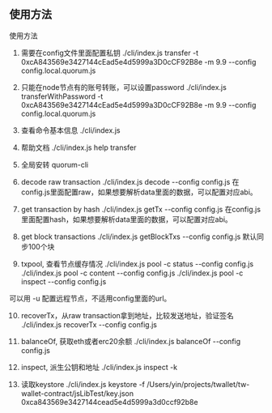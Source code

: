 ## 使用方法

使用方法
1. 需要在config文件里面配置私钥
./cli/index.js transfer -t 0xcA843569e3427144cEad5e4d5999a3D0cCF92B8e -m 9.9 --config config.local.quorum.js 

2. 只能在node节点有的账号转账，可以设置password
./cli/index.js transferWithPassword -t 0xcA843569e3427144cEad5e4d5999a3D0cCF92B8e -m 9.9 --config config.local.quorum.js 

3. 查看命令基本信息
./cli/index.js

4. 帮助文档
./cli/index.js help transfer 

5. 全局安转 quorum-cli


6. decode raw transaction
./cli/index.js decode --config config.js
在config.js里面配置raw，如果想要解析data里面的数据，可以配置对应abi。

7. get transaction by hash
./cli/index.js getTx --config config.js
在config.js里面配置hash，如果想要解析data里面的数据，可以配置对应abi。

8. get block transactions
./cli/index.js getBlockTxs --config config.js 
默认同步100个块

9. txpool, 查看节点缓存情况
 ./cli/index.js pool -c status --config config.js 
 ./cli/index.js pool -c content --config config.js 
 ./cli/index.js pool -c inspect --config config.js 

可以用 -u 配置远程节点，不适用config里面的url。

10. recoverTx，从raw transaction拿到地址，比较发送地址，验证签名
./cli/index.js recoverTx --config config.js

11. balanceOf, 获取eth或者erc20余额
./cli/index.js balanceOf --config config.js

12. inspect, 派生公钥和地址
./cli/index.js inspect -k <privateKey> 

13. 读取keystore
 ./cli/index.js keystore -f /Users/yin/projects/twallet/tw-wallet-contract/jsLibTest/key.json
0xca843569e3427144cead5e4d5999a3d0ccf92b8e

